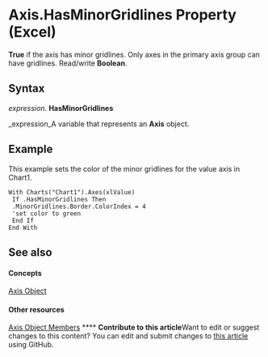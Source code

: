 
# Axis.HasMinorGridlines Property (Excel)

 **True** if the axis has minor gridlines. Only axes in the primary axis group can have gridlines. Read/write **Boolean**.


## Syntax

 _expression_. **HasMinorGridlines**

 _expression_A variable that represents an  **Axis** object.


## Example

This example sets the color of the minor gridlines for the value axis in Chart1.


```
With Charts("Chart1").Axes(xlValue) 
 If .HasMinorGridlines Then 
 .MinorGridlines.Border.ColorIndex = 4 
 'set color to green 
 End If 
End With
```


## See also


#### Concepts


 [Axis Object](7e08c61b-90f4-8d91-0ee2-84283d10b324.md)
#### Other resources


 [Axis Object Members](2b60f79e-339d-a6cf-7ec6-a915b550c634.md)
****   **Contribute to this article**Want to edit or suggest changes to this content? You can edit and submit changes to  [this article](https://github.com/jhershey00/VBA_Excel_Test/OpenXMLCon/articles/27b07e71-448d-33d1-cc4b-472eba7e15d6.md) using GitHub.


